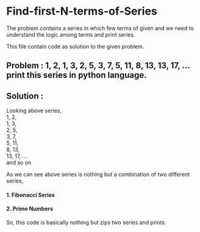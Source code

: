 # Find-first-N-terms-of-Series
The problem contains a series in which few terms of given and we need to understand the logic among terms and print series.

This file contain code as solution to the given problem.

## Problem : 1, 2, 1, 3, 2, 5, 3, 7, 5, 11, 8, 13, 13, 17, ... print this series in python language.
## Solution : <br>
Looking above series, <br>
1, 2, <br>
1, 3, <br>
2, 5, <br>
3, 7, <br>
5, 11, <br>
8, 13, <br>
13, 17, ...<br>
and so on

As we can see above series is nothing but a combination of two different series, <br>
#### 1. Fibonacci Series <br>
#### 2. Prime Numbers <br>

So, this code is basically nothing but zips two series and prints.
